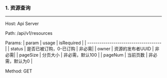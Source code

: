 ### 1. 资源查询
<hr/>
Host:  Api Server

Path: /api/v1/resources

Params:
| param | usage | isRequired            |
| ------------------------------------- |
| status | 是否已被订购，0-已订购 | 非必需|
| owner  | 资源的发布者UUID | 非必需|
| pageSize | 分页大小 | 非必需，默认100 |
| pageNum | 当前页数 | 非必需，默认为0 |

Method: GET
